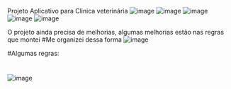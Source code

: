Projeto Aplicativo para Clinica veterinária
![image](https://github.com/Jeeh2/BTG-SpringBoot-vet/assets/103466154/c5f79435-8d90-4539-aef6-2fa9831c1b15)
![image](https://github.com/Jeeh2/BTG-SpringBoot-vet/assets/103466154/7e7e0ae4-f47c-4360-8117-37fd18220aee)
![image](https://github.com/Jeeh2/BTG-SpringBoot-vet/assets/103466154/d63af1f4-7c71-4a1b-81e5-023d18c678a5)
![image](https://github.com/Jeeh2/BTG-SpringBoot-vet/assets/103466154/5e40b84c-a92c-4b28-a940-052abec44f2a)
![image](https://github.com/Jeeh2/BTG-SpringBoot-vet/assets/103466154/b40478b4-ba2b-4ee1-a53a-23754e18e10d)

O projeto ainda precisa de melhorias, algumas melhorias estão nas regras que montei
#Me organizei dessa forma
![image](https://github.com/Jeeh2/BTG-SpringBoot-vet/assets/103466154/b4cc000e-81ce-4761-b874-d47d94e57bbf)

#Algumas regras:
#
![image](https://github.com/Jeeh2/BTG-SpringBoot-vet/assets/103466154/b76e8050-f064-4ea9-ae98-9e0e1f12359c)





